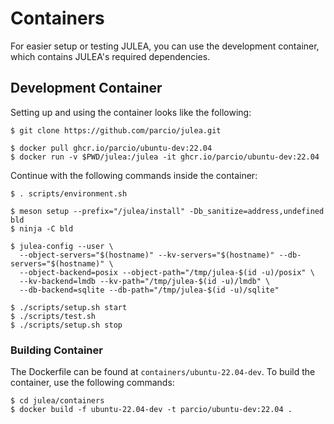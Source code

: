 # Containers

For easier setup or testing JULEA, you can use the development container, which contains JULEA's required dependencies.

## Development Container

Setting up and using the container looks like the following:

```console
$ git clone https://github.com/parcio/julea.git

$ docker pull ghcr.io/parcio/ubuntu-dev:22.04
$ docker run -v $PWD/julea:/julea -it ghcr.io/parcio/ubuntu-dev:22.04
```

Continue with the following commands inside the container:

```console
$ . scripts/environment.sh

$ meson setup --prefix="/julea/install" -Db_sanitize=address,undefined bld
$ ninja -C bld

$ julea-config --user \
  --object-servers="$(hostname)" --kv-servers="$(hostname)" --db-servers="$(hostname)" \
  --object-backend=posix --object-path="/tmp/julea-$(id -u)/posix" \
  --kv-backend=lmdb --kv-path="/tmp/julea-$(id -u)/lmdb" \
  --db-backend=sqlite --db-path="/tmp/julea-$(id -u)/sqlite"

$ ./scripts/setup.sh start
$ ./scripts/test.sh
$ ./scripts/setup.sh stop
```

### Building Container

The Dockerfile can be found at `containers/ubuntu-22.04-dev`.
To build the container, use the following commands:

```console
$ cd julea/containers
$ docker build -f ubuntu-22.04-dev -t parcio/ubuntu-dev:22.04 .
```
